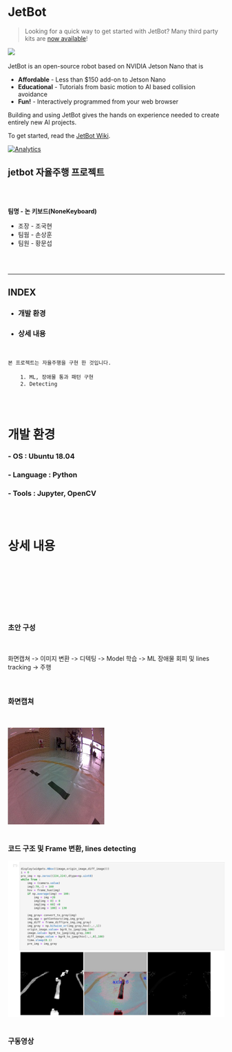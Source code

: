 # JetBot

<!--[<img src="https://img.shields.io/discord/553852754058280961.svg">](https://discord.gg/Ady6NtF) -->

> Looking for a quick way to get started with JetBot?  Many third party kits are [now available](../../wiki/third-party-kits)!

<img src="../..//wiki/images/jetson-jetbot-illustration_1600x1260.png" height="256">

JetBot is an open-source robot based on NVIDIA Jetson Nano that is

* **Affordable** - Less than $150 add-on to Jetson Nano
* **Educational** - Tutorials from basic motion to AI based collision avoidance
* **Fun!** - Interactively programmed from your web browser

Building and using JetBot gives the hands on experience needed to create entirely new AI projects.

To get started, read the [JetBot Wiki](https://github.com/NVIDIA-AI-IOT/jetbot/wiki).


[![Analytics](https://ga-beacon.appspot.com/UA-135919510-1/jetbot/README?pixel)](https://github.com/igrigorik/ga-beacon)


## jetbot 자율주행 프로젝트
<Br><br>

  
**팀명 - 논 키보드(NoneKeyboard)**

*   조장 - 조국현
*   팀웜 - 손상훈
*   팀원 - 황문섭

<br><br>

----

## INDEX
*    ### 개발 환경
*    ### 상세 내용

<br>

```
본 프로젝트는 자율주행을 구현 한 것입니다.

    1. ML, 장애물 통과 패턴 구현
    2. Detecting

```
<br><br>

# 개발 환경
### - OS : Ubuntu 18.04
### - Language : Python
### - Tools : Jupyter, OpenCV

<br><br>

# 상세 내용
<br><br>

<br><br><br><br>

### 초안 구성
<br><br>
화면캡쳐 -> 이미지 변환 -> 디텍팅 -> Model 학습 ->  ML 장애물 회피 및 lines tracking -> 주행<br>
<br><br>

### 화면캡쳐 
<br><br>
<img src = 'xy_024_047_10a2944e-3f66-11eb-b490-ccd9ac085048.jpg'>
<br><br>

### 코드 구조 및 Frame 변환, lines detecting
<img src = 'Frame_diff.png'>
<br><br>

### 구동영상 
<iframe width="560" height="315" src=" " frameborder="0" allow="accelerometer; autoplay; clipboard-write; encrypted-media; gyroscope; picture-in-picture" allowfullscreen></iframe> 